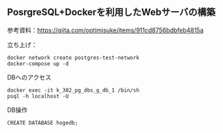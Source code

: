 ## PosrgreSQL+Dockerを利用したWebサーバの構築

参考資料：https://qiita.com/optimisuke/items/911cd8756bdbfeb4815a


立ち上げ：
```
docker network create postgres-test-network
docker-compose up -d
```
DBへのアクセス
```
docker exec -it k_302_pg_dbs_g_db_1 /bin/sh
psql -h localhost -U
```
DB操作
```
CREATE DATABASE hogedb;  
```


